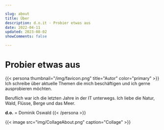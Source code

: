```yaml
---

slug: about
title: Über
description: d.o.it - Probier etwas aus
date: 2022-04-11
updated: 2023-08-02
showComments: false

---
```


# Probier etwas aus

{{< persona thumbnail="/img/favicon.png" title="Autor" color="primary" >}}
 Ich schreibe über aktuelle Themen die mich beschäftigen und ich gerne ausprobieren möchten.

Beruflich war ich die letzten Jahre in der IT unterwegs. Ich liebe die Natur, Wald, Flüsse, Berge und das Meer.

**d.o.** = Dominik Oswald
{{< /persona >}}



{{< image src="img/CollageAbout.png" caption="Collage" >}}